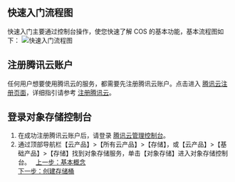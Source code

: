## 快速入门流程图
快速入门主要通过控制台操作，使您快速了解 COS 的基本功能，基本流程图如下：
![快速入门流程图](//mc.qcloudimg.com/static/img/520720197375cee1cc86ad0ebc38ffe2/image.png)
## 注册腾讯云账户
任何用户想要使用腾讯云的服务，都需要先注册腾讯云账户。点击进入 [腾讯云注册页面](https://www.qcloud.com/register)，详细指引请参考 [注册腾讯云](https://www.qcloud.com/document/product/378/9603)。
## 登录对象存储控制台
1. 在成功注册腾讯云账户后，请登录 [腾讯云管理控制台](https://console.qcloud.com/)。
2. 通过顶部导航栏【云产品】>【所有云产品】>【存储】，或【云产品】>【基础产品】>【存储】找到对象存储服务，单击【对象存储】进入对象存储控制台。
 
[上一步：基本概念](https://www.qcloud.com/document/product/436/6225)   
[下一步：创建存储桶](https://www.qcloud.com/document/product/436/6232)
